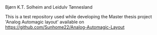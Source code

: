 <!--- ################################################################################################################# --->

Bjørn K.T. Solheim and
Leidulv Tønnesland
<br />
<!--- ################################################################################################################# --->

This is a test repository used while developing the Master thesis project 'Analog Automagic layout' available on https://github.com/Sunhome22/Analog-Automagic-Layout

